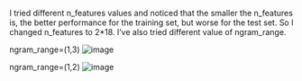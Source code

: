 I tried different n_features values and noticed that the smaller the n_features is, the better performance for the training set, but worse for the test set. So I changed n_features to 2*18. I’ve also tried different value of ngram_range. 

ngram_range=(1,3)
![image](https://user-images.githubusercontent.com/95714345/167310857-841dc6e8-4f38-48a7-831c-6b7a10619e43.png)

ngram_range=(1,2)
![image](https://user-images.githubusercontent.com/95714345/167310870-6ba705b0-d9eb-403c-9cd4-7981040c3173.png)

